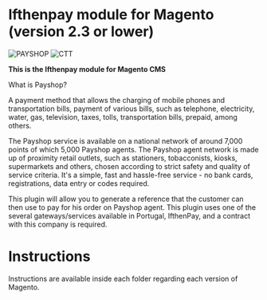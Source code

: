 Ifthenpay module for Magento (version 2.3 or lower)
==============
![PAYSHOP](https://ifthenpay.com/img/payshop.png)
![CTT](https://ifthenpay.com/img/ctt.png)

**This is the Ifthenpay module for Magento CMS**

What is Payshop?

A payment method that allows the charging of mobile phones and transportation bills, payment of various bills, such as telephone, electricity, water, gas, television, taxes, tolls, transportation bills, prepaid, among others.

The Payshop service is available on a national network of around 7,000 points of which 5,000 Payshop agents. The Payshop agent network is made up of proximity retail outlets, such as stationers, tobacconists, kiosks, supermarkets and others, chosen according to strict safety and quality of service criteria.
It's a simple, fast and hassle-free service - no bank cards, registrations, data entry or codes required.

This plugin will allow you to generate a reference that the customer can then use to pay for his order on Payshop agent. This plugin uses one of the several gateways/services available in Portugal, IfthenPay, and a contract with this company is required.

# Instructions

Instructions are available inside each folder regarding each version of Magento.
